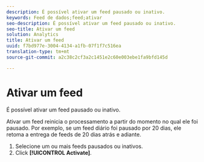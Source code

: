 ```yaml
---
description: É possível ativar um feed pausado ou inativo.
keywords: Feed de dados;feed;ativar
seo-description: É possível ativar um feed pausado ou inativo.
seo-title: Ativar um feed
solution: Analytics
title: Ativar um feed
uuid: f7bd977e-3004-4134-a1fb-07f1f7c516ea
translation-type: tm+mt
source-git-commit: a2c38c2cf3a2c1451e2c60e003ebe1fa9bfd145d

---
```



# Ativar um feed

É possível ativar um feed pausado ou inativo.

Ativar um feed reinicia o processamento a partir do momento no qual ele foi pausado. Por exemplo, se um feed diário foi pausado por 20 dias, ele retoma a entrega de feeds de 20 dias atrás e adiante.

1. Selecione um ou mais feeds pausados ou inativos.
1. Click **[!UICONTROL Activate]**.